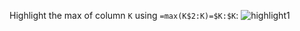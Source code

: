 Highlight the max of column `K` using `=max(K$2:K)=$K:$K`:
![highlight1](https://github.com/scotthmccoy/scotthmccoy.github.io/assets/96747521/614f7b1d-441c-421a-b51e-93a4324277f5)
